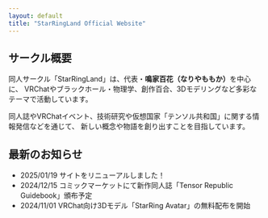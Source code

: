 ```yaml
---
layout: default
title: "StarRingLand Official Website"
---
```


<section>
  <h2>サークル概要</h2>
  <p class="lead">
    同人サークル「StarRingLand」は、代表・<strong>鳴家百花（なりやももか）</strong>を中心に、
    VRChatやブラックホール・物理学、創作百合、3Dモデリングなど多彩なテーマで活動しています。
  </p>
  <p>
    同人誌やVRChatイベント、技術研究や仮想国家「テンソル共和国」に関する情報発信などを通じて、
    新しい概念や物語を創り出すことを目指しています。
  </p>
</section>

<section>
  <h2>最新のお知らせ</h2>
  <ul>
    <li>2025/01/19 サイトをリニューアルしました！</li>
    <li>2024/12/15 コミックマーケットにて新作同人誌「Tensor Republic Guidebook」頒布予定</li>
    <li>2024/11/01 VRChat向け3Dモデル「StarRing Avatar」の無料配布を開始</li>
  </ul>
</section>
